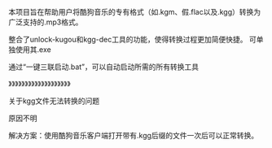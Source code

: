 本项目旨在帮助用户将酷狗音乐的专有格式（如.kgm、假.flac以及.kgg）转换为广泛支持的.mp3格式。

整合了unlock-kugou和kgg-dec工具的功能，使得转换过程更加简便快捷。 可单独使用其.exe 

通过“一键三联启动.bat”，可以自动启动所需的所有转换工具

》》》》》》》》》》》》》》》》》》》

关于kgg文件无法转换的问题

原因不明

解决方案：使用酷狗音乐客户端打开带有.kgg后缀的文件一次后可以正常转换。

